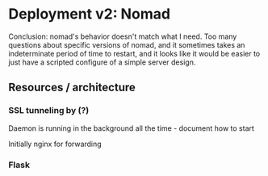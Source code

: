 # Deployment v2: Nomad
Conclusion: nomad's behavior doesn't match what I need. Too many questions about specific
versions of nomad, and it sometimes takes an indeterminate period of time to restart,
and it looks like it would be easier to just have a scripted configure of a simple server
design.

## Resources / architecture 

### SSL tunneling by (?)

Daemon is running in the background all the time - document how to start 

Initially nginx for forwarding

### Flask


